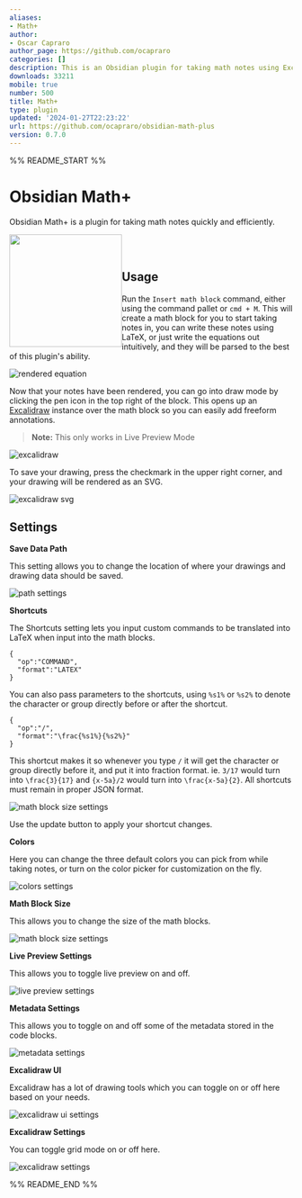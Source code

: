 ```yaml
---
aliases:
- Math+
author:
- Oscar Capraro
author_page: https://github.com/ocapraro
categories: []
description: This is an Obsidian plugin for taking math notes using Excalidraw.
downloads: 33211
mobile: true
number: 500
title: Math+
type: plugin
updated: '2024-01-27T22:23:22'
url: https://github.com/ocapraro/obsidian-math-plus
version: 0.7.0
---
```


%% README_START %%

# Obsidian Math+
Obsidian Math+ is a plugin for taking math notes quickly and efficiently.

[<img style="float:left" src="https://user-images.githubusercontent.com/14358394/115450238-f39e8100-a21b-11eb-89d0-fa4b82cdbce8.png" width="200">](https://ko-fi.com/ocapraro)
<br><br>
## Usage
Run the `Insert math block` command, either using the command pallet or `cmd + M`. This will create a math block for you to start taking notes in, you can write these notes using LaTeX, or just write the equations out intuitively, and they will be parsed to the best of this plugin's ability.

![rendered equation](https://raw.githubusercontent.com/ocapraro/obsidian-math-plus/0.2.4/assets/editor-to-rendered.png)

Now that your notes have been rendered, you can go into draw mode by clicking the pen icon in the top right of the block.
This opens up an [Excalidraw](https://github.com/excalidraw/excalidraw) instance over the math block so you can easily add freeform annotations.

> **Note:** This only works in Live Preview Mode

![excalidraw](https://raw.githubusercontent.com/ocapraro/obsidian-math-plus/0.2.4/assets/math-annotated.png)

To save your drawing, press the checkmark in the upper right corner, and your drawing will be rendered as an SVG.

![excalidraw svg](https://raw.githubusercontent.com/ocapraro/obsidian-math-plus/0.2.4/assets/math-annotated-svg.png)

## Settings
**Save Data Path**

This setting allows you to change the location of where your drawings and drawing data should be saved.

![path settings](https://raw.githubusercontent.com/ocapraro/obsidian-math-plus/master/assets/path-settings.png)

**Shortcuts**

The Shortcuts setting lets you input custom commands to be translated into LaTeX when input into the math blocks.

```
{
  "op":"COMMAND",
  "format":"LATEX"
}
```

You can also pass parameters to the shortcuts, using `%s1%` or `%s2%` to denote the character or group directly before or after the shortcut.

```
{
  "op":"/",
  "format":"\frac{%s1%}{%s2%}"
}
```

This shortcut makes it so whenever you type `/` it will get the character or group directly before it, and put it into fraction format. ie. `3/17` would turn into `\frac{3}{17}` and `{x-5a}/2` would turn into `\frac{x-5a}{2}`. All shortcuts must remain in proper JSON format.

![math block size settings](https://raw.githubusercontent.com/ocapraro/obsidian-math-plus/master/assets/shortcuts-settings.png)

Use the update button to apply your shortcut changes.

**Colors**

Here you can change the three default colors you can pick from while taking notes, or turn on the color picker for customization on the fly.

![colors settings](https://raw.githubusercontent.com/ocapraro/obsidian-math-plus/0.2.4/assets/colors-settings.png)

**Math Block Size**

This allows you to change the size of the math blocks.

![math block size settings](https://raw.githubusercontent.com/ocapraro/obsidian-math-plus/master/assets/math-block-size-settings.png)

**Live Preview Settings**

This allows you to toggle live preview on and off.

![live preview settings](https://raw.githubusercontent.com/ocapraro/obsidian-math-plus/master/assets/live-preview-settings.png)

**Metadata Settings**

This allows you to toggle on and off some of the metadata stored in the code blocks.

![metadata settings](https://raw.githubusercontent.com/ocapraro/obsidian-math-plus/master/assets/metadata-settings.png)

**Excalidraw UI**

Excalidraw has a lot of drawing tools which you can toggle on or off here based on your needs.

![excalidraw ui settings](https://raw.githubusercontent.com/ocapraro/obsidian-math-plus/0.2.4/assets/excalidraw-ui-settings.png)

**Excalidraw Settings**

You can toggle grid mode on or off here.

![excalidraw settings](https://raw.githubusercontent.com/ocapraro/obsidian-math-plus/0.2.4/assets/excalidraw-settings-settings.png)


%% README_END %%